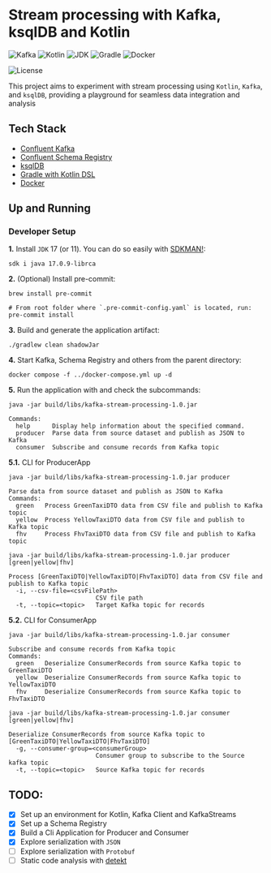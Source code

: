 # Stream processing with Kafka, ksqlDB and Kotlin

![Kafka](https://img.shields.io/badge/Confluent_Kafka-7.7-141414?style=flat&logo=apachekafka&logoColor=white&labelColor=141414)
![Kotlin](https://img.shields.io/badge/Kotlin-2.0-603DC0.svg?style=flat&logo=kotlin&logoColor=white&labelColor=603DC0)
![JDK](https://img.shields.io/badge/JDK-21_|_17_|_11-3F90BD.svg?style=flat&logo=openjdk&logoColor=white&labelColor=3F90BD)
![Gradle](https://img.shields.io/badge/gradle-8.5-02303A?style=flat&logo=gradle&logoColor=white&labelColor=02303A)
![Docker](https://img.shields.io/badge/Docker-329DEE?style=flat&logo=docker&logoColor=white&labelColor=329DEE)

![License](https://img.shields.io/badge/license-CC--BY--SA--4.0-31393F?style=flat&logo=creativecommons&logoColor=black&labelColor=white)

This project aims to experiment with stream processing using `Kotlin`, `Kafka`, and `ksqlDB`, providing a playground for seamless data integration and analysis


## Tech Stack
- [Confluent Kafka](https://docs.confluent.io/platform/current/installation/overview.html)
- [Confluent Schema Registry](https://docs.confluent.io/platform/current/schema-registry/index.html)
- [ksqlDB](https://docs.ksqldb.io/en/latest/)
- [Gradle with Kotlin DSL](https://docs.gradle.org/current/userguide/userguide.html)
- [Docker](https://docs.docker.com/get-docker/)


## Up and Running

### Developer Setup

**1.** Install `JDK` 17 (or 11). You can do so easily with [SDKMAN!](https://sdkman.io/):

```shell
sdk i java 17.0.9-librca
```

**2.** (Optional) Install pre-commit:
```shell
brew install pre-commit

# From root folder where `.pre-commit-config.yaml` is located, run:
pre-commit install
```

**3.** Build and generate the application artifact:
```shell
./gradlew clean shadowJar
```

**4.** Start Kafka, Schema Registry and others from the parent directory:
```shell
docker compose -f ../docker-compose.yml up -d
```

**5.** Run the application with and check the subcommands:
```shell
java -jar build/libs/kafka-stream-processing-1.0.jar
```
```text
Commands:
  help      Display help information about the specified command.
  producer  Parse data from source dataset and publish as JSON to Kafka
  consumer  Subscribe and consume records from Kafka topic
```

**5.1.** CLI for ProducerApp
```shell
java -jar build/libs/kafka-stream-processing-1.0.jar producer
```
```text
Parse data from source dataset and publish as JSON to Kafka
Commands:
  green   Process GreenTaxiDTO data from CSV file and publish to Kafka topic
  yellow  Process YellowTaxiDTO data from CSV file and publish to Kafka topic
  fhv     Process FhvTaxiDTO data from CSV file and publish to Kafka topic
```

```shell
java -jar build/libs/kafka-stream-processing-1.0.jar producer [green|yellow|fhv]
```
```text
Process [GreenTaxiDTO|YellowTaxiDTO|FhvTaxiDTO] data from CSV file and publish to Kafka topic
  -i, --csv-file=<csvFilePath>
                        CSV file path
  -t, --topic=<topic>   Target Kafka topic for records
```

**5.2.** CLI for ConsumerApp
```shell
java -jar build/libs/kafka-stream-processing-1.0.jar consumer
```
```text
Subscribe and consume records from Kafka topic
Commands:
  green   Deserialize ConsumerRecords from source Kafka topic to GreenTaxiDTO
  yellow  Deserialize ConsumerRecords from source Kafka topic to YellowTaxiDTO
  fhv     Deserialize ConsumerRecords from source Kafka topic to FhvTaxiDTO
```

```shell
java -jar build/libs/kafka-stream-processing-1.0.jar consumer [green|yellow|fhv]
```
```text
Deserialize ConsumerRecords from source Kafka topic to [GreenTaxiDTO|YellowTaxiDTO|FhvTaxiDTO]
  -g, --consumer-group=<consumerGroup>
                        Consumer group to subscribe to the Source kafka topic
  -t, --topic=<topic>   Source Kafka topic for records
```

## TODO:
- [x] Set up an environment for Kotlin, Kafka Client and KafkaStreams
- [x] Set up a Schema Registry
- [x] Build a Cli Application for Producer and Consumer
- [x] Explore serialization with `JSON`
- [ ] Explore serialization with `Protobuf`
- [ ] Static code analysis with [detekt](https://detekt.dev/)